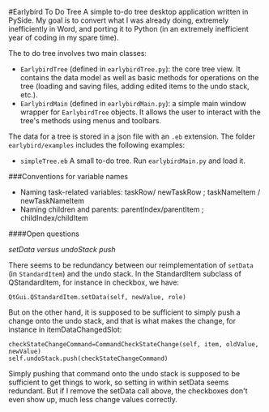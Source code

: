 #Earlybird To Do Tree
A simple to-do tree desktop application written in PySide. My goal is to convert what I was already doing, extremely inefficiently in Word, and porting it to Python (in an extremely inefficient year of coding in my spare time). 

The to do tree involves two main classes:
- `EarlybirdTree` (defined in `earlybirdTree.py`): the core tree view. It contains the data model as well as basic methods for operations on the tree (loading and saving files, adding edited items to the undo stack, etc.). 
- `EarlybirdMain` (defined in `earlybirdMain.py`): a simple main window wrapper for `EarlybirdTree` objects. It allows the user to interact with the tree's methods using menus and toolbars. 

The data for a tree is stored in a json file with an `.eb` extension. The folder `earlybird/examples` includes the following examples:
- `simpleTree.eb`   A small to-do tree. Run `earlybirdMain.py` and load it.


###Conventions for variable names
- Naming task-related variables: taskRow/ newTaskRow ; taskNameItem / newTaskNameItem
- Naming children and parents: parentIndex/parentItem ; childIndex/childItem
    

####Open questions

*setData versus undoStack push*

There seems to be redundancy between our reimplementation of `setData` (in `StandardItem`) and the undo stack. In the StandardItem subclass of QStandardItem, for instance in checkbox, we have: 

    QtGui.QStandardItem.setData(self, newValue, role) 
    
But on the other hand, it is supposed to be sufficient to simply push a change onto the undo stack, and that is what makes the change, for instance in itemDataChangedSlot:

    checkStateChangeCommand=CommandCheckStateChange(self, item, oldValue, newValue)
    self.undoStack.push(checkStateChangeCommand)
    
Simply pushing that command onto the undo stack is supposed to be sufficient to get things to work, so setting in within setData seems redundant. But if I remove the setData call above, the checkboxes don't even show up, much less change values correctly. 